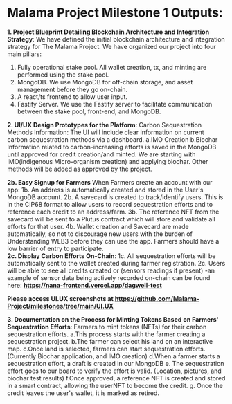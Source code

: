 # Malama Project Milestone 1 Outputs:

**1. Project Blueprint Detailing Blockchain Architecture and Integration Strategy**:
We have defined the initial blockchain architecture and integration strategy for The Malama Project. 
We have organized our project into four main pillars:
1. Fully operational stake pool. All wallet creation, tx, and minting are performed using the stake pool. 
2. MongoDB. We use MongoDB for off-chain storage, and asset management before they go on-chain.
3. A react/ts frontend to allow user input.
4. Fastify Server. We use the Fastify server to facilitate communication between the stake pool, front-end, and MongoDB.

**2. UI/UX Design Prototypes for the Platform**:
  Carbon Sequestration Methods Information:
    The UI will include clear information on current carbon sequestration methods via a dashboard.
    a.IMO Creation
    b.Biochar 
    Information related to carbon-increasing efforts is saved in the MongoDB until approved for credit creation/and minted.
    We are starting with IMO(indigenous Micro-organism creation) and applying biochar. 
    Other methods will be added as approved by the project.     
   
**2b. Easy Signup for Farmers**
  When Farmers create an account with our app:
  1b. An address is automatically created and stored in the User's MongoDB account.
  2b. A savecard is created to track/identify users. This is in the CIP68 format to allow users to record sequestration efforts and to reference each credit to an address/farm. 
  3b. The reference NFT from the savecard will be sent to a Plutus contract which will store and validate all efforts for that user. 
  4b. Wallet creation and Savecard are made automatically, so not to discourage new users with the burden of Understanding WEB3 before they can use the app. Farmers should have a low barrier of entry to participate.  
**2c. Display Carbon Efforts On-Chain**:
  1c. All sequestration efforts will be automatically sent to the wallet created during farmer registration. 
  2c. Users will be able to see all credits created or (sensors readings if present)
  -an example of sensor data being actively recorded on-chain can be found here: **https://nana-frontend.vercel.app/dagwell-test**

 **Please access UI.UX screenshots at https://github.com/Malama-Project/milestones/tree/main/UI.UX**

**3. Documentation on the Process for Minting Tokens Based on Farmers' Sequestration Efforts**:
  Farmers to mint tokens (NFTs) for their carbon sequestration efforts.
  a.This process starts with the farmer creating a sequestration project. 
  b.The farmer can select his land on an interactive map.
  c.Once land is selected, farmers can start sequestration efforts.(Currently Biochar application, and IMO creation)
  d.When a farmer starts a sequestration effort, a draft is created in our MongoDB
  e. The sequestration effort goes to our board to verify the effort is valid. (Location, pictures, and biochar test results)
  f.Once approved, a reference NFT is created and stored in a smart contract, allowing the userNFT to become the credit. 
  g. Once the credit leaves the user's wallet, it is marked as retired. 

  


